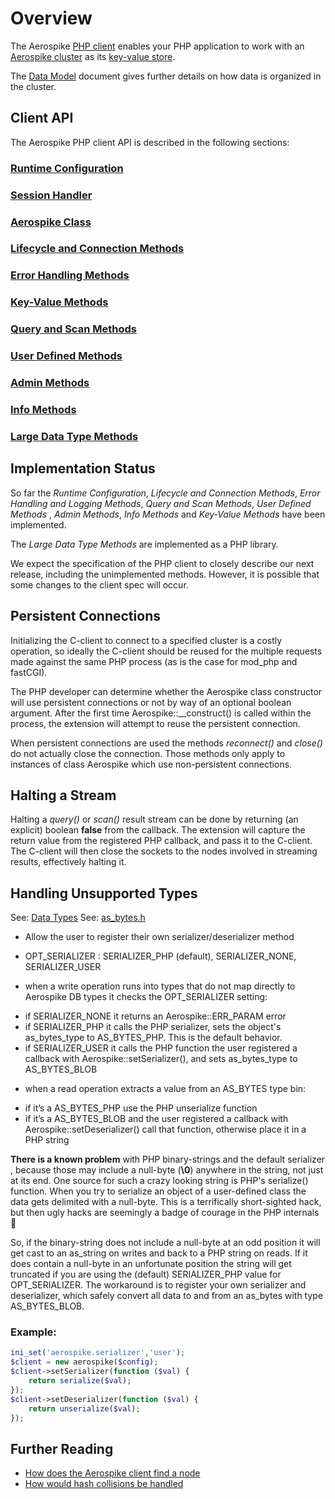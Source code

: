 
# Overview

The Aerospike <a href="http://www.aerospike.com/docs/architecture/clients.html"
target="_doc">PHP client</a> enables your PHP application to work with an
<a href="http://www.aerospike.com/docs/architecture/distribution.html"
target="_doc">Aerospike cluster</a> as its
<a href="http://www.aerospike.com/docs/guide/kvs.html" target="_doc">key-value store</a>.

The <a href="http://www.aerospike.com/docs/architecture/data-model.html" target="_doc">Data Model</a>
document gives further details on how data is organized in the cluster.

## Client API
The Aerospike PHP client API is described in the following sections:

### [Runtime Configuration](aerospike_config.md)
### [Session Handler](aerospike_sessions.md)
### [Aerospike Class](aerospike.md)
### [Lifecycle and Connection Methods](apiref_connection.md)
### [Error Handling Methods](apiref_error.md)
### [Key-Value Methods](apiref_kv.md)
### [Query and Scan Methods](apiref_streams.md)
### [User Defined Methods](apiref_udf.md)
### [Admin Methods](apiref_admin.md)
### [Info Methods](apiref_info.md)
### [Large Data Type Methods](aerospike_ldt.md)

## Implementation Status
So far the *Runtime Configuration*, *Lifecycle and Connection Methods*, *Error*
*Handling and Logging Methods*, *Query and Scan Methods*, *User Defined Methods*
, *Admin Methods*, *Info Methods* and *Key-Value Methods* have been implemented.

The *Large Data Type Methods* are implemented as a PHP library.

We expect the specification of the PHP client to closely describe our next
release, including the unimplemented methods.  However, it is possible that
some changes to the client spec will occur.

## Persistent Connections

Initializing the C-client to connect to a specified cluster is a costly operation, so ideally the C-client should be reused for the multiple requests made against the same PHP process (as is the case for mod_php and fastCGI).

The PHP developer can determine whether the Aerospike class constructor will use persistent connections or not by way of an optional boolean argument.  After the first time Aerospike::__construct() is called within the process, the extension will attempt to reuse the persistent connection.

When persistent connections are used the methods _reconnect()_ and _close()_ do not actually close the connection.  Those methods only apply to instances of class Aerospike which use non-persistent connections.

## Halting a Stream

Halting a _query()_ or _scan()_ result stream can be done by returning (an explicit) boolean **false** from the callback.  The extension will capture the return value from the registered PHP callback, and pass it to the C-client.  The C-client will then close the sockets to the nodes involved in streaming results, effectively halting it.

## Handling Unsupported Types

See: [Data Types](http://www.aerospike.com/docs/guide/data-types.html)
See: [as_bytes.h](https://github.com/aerospike/aerospike-common/blob/master/src/include/aerospike/as_bytes.h)
* Allow the user to register their own serializer/deserializer method
 - OPT\_SERIALIZER : SERIALIZER\_PHP (default), SERIALIZER\_NONE, SERIALIZER\_USER
* when a write operation runs into types that do not map directly to Aerospike DB types it checks the OPT\_SERIALIZER setting:
 - if SERIALIZER\_NONE it returns an Aerospike::ERR\_PARAM error
 - if SERIALIZER\_PHP it calls the PHP serializer, sets the object's as\_bytes\_type to AS\_BYTES_PHP. This is the default behavior.
 - if SERIALIZER\_USER it calls the PHP function the user registered a callback with Aerospike::setSerializer(), and sets as\_bytes\_type to AS\_BYTES\_BLOB
* when a read operation extracts a value from an AS\_BYTES type bin:
 - if it’s a AS\_BYTES\_PHP use the PHP unserialize function
 - if it’s a AS\_BYTES\_BLOB and the user registered a callback with Aerospike::setDeserializer() call that function, otherwise place it in a PHP string

**There is a known problem** with PHP binary-strings and the default serializer
, because those may include
a null-byte (**\0**) anywhere in the string, not just at its end. One source for
such a crazy looking string is PHP's serialize() function. When you try to
serialize an object of a user-defined class the data gets delimited with a
null-byte. This is a terrifically short-sighted hack, but then ugly hacks are
seemingly a badge of courage in the PHP internals :grimacing:

So, if the binary-string does not include a null-byte at an odd position it will
get cast to an as\_string on writes and back to a PHP string on reads. If it
does contain a null-byte in an unfortunate position the string will get
truncated if you are using the (default) SERIALIZER\_PHP value for
OPT\_SERIALIZER. The workaround is to register your own serializer and
deserializer, which safely convert all data to and from an as\_bytes with type
AS\_BYTES\_BLOB.

### Example:

```php
ini_set('aerospike.serializer','user');
$client = new aerospike($config);
$client->setSerializer(function ($val) {
    return serialize($val);
});
$client->setDeserializer(function ($val) {
    return unserialize($val);
});
```

## Further Reading

- [How does the Aerospike client find a node](https://discuss.aerospike.com/t/how-does-aerospike-client-find-a-node/706)
- [How would hash collisions be handled](https://discuss.aerospike.com/t/what-will-aerospike-do-if-hash-collision-for-a-key/779)
